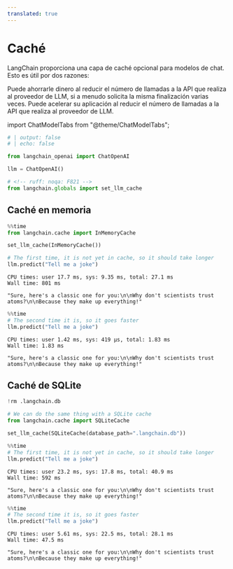 ```yaml
---
translated: true
---
```


# Caché

LangChain proporciona una capa de caché opcional para modelos de chat. Esto es útil por dos razones:

Puede ahorrarle dinero al reducir el número de llamadas a la API que realiza al proveedor de LLM, si a menudo solicita la misma finalización varias veces.
Puede acelerar su aplicación al reducir el número de llamadas a la API que realiza al proveedor de LLM.

import ChatModelTabs from "@theme/ChatModelTabs";

<ChatModelTabs customVarName="llm" />

```python
# | output: false
# | echo: false

from langchain_openai import ChatOpenAI

llm = ChatOpenAI()
```

```python
# <!-- ruff: noqa: F821 -->
from langchain.globals import set_llm_cache
```

## Caché en memoria

```python
%%time
from langchain.cache import InMemoryCache

set_llm_cache(InMemoryCache())

# The first time, it is not yet in cache, so it should take longer
llm.predict("Tell me a joke")
```

```output
CPU times: user 17.7 ms, sys: 9.35 ms, total: 27.1 ms
Wall time: 801 ms
```

```output
"Sure, here's a classic one for you:\n\nWhy don't scientists trust atoms?\n\nBecause they make up everything!"
```

```python
%%time
# The second time it is, so it goes faster
llm.predict("Tell me a joke")
```

```output
CPU times: user 1.42 ms, sys: 419 µs, total: 1.83 ms
Wall time: 1.83 ms
```

```output
"Sure, here's a classic one for you:\n\nWhy don't scientists trust atoms?\n\nBecause they make up everything!"
```

## Caché de SQLite

```python
!rm .langchain.db
```

```python
# We can do the same thing with a SQLite cache
from langchain.cache import SQLiteCache

set_llm_cache(SQLiteCache(database_path=".langchain.db"))
```

```python
%%time
# The first time, it is not yet in cache, so it should take longer
llm.predict("Tell me a joke")
```

```output
CPU times: user 23.2 ms, sys: 17.8 ms, total: 40.9 ms
Wall time: 592 ms
```

```output
"Sure, here's a classic one for you:\n\nWhy don't scientists trust atoms?\n\nBecause they make up everything!"
```

```python
%%time
# The second time it is, so it goes faster
llm.predict("Tell me a joke")
```

```output
CPU times: user 5.61 ms, sys: 22.5 ms, total: 28.1 ms
Wall time: 47.5 ms
```

```output
"Sure, here's a classic one for you:\n\nWhy don't scientists trust atoms?\n\nBecause they make up everything!"
```
